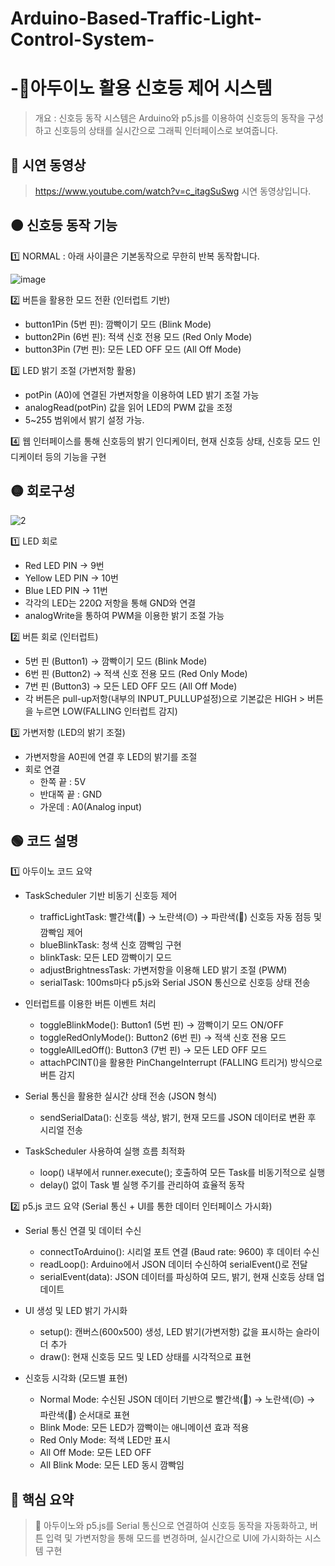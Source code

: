 # Arduino-Based-Traffic-Light-Control-System-
# -🚦아두이노 활용 신호등 제어 시스템
> 개요 : 신호등 동작 시스템은 Arduino와 p5.js를 이용하여 신호등의 동작을 구성하고 신호등의 상태를 실시간으로 그래픽 인터페이스로 보여줍니다.


## 🔴 시연 동영상 
> https://www.youtube.com/watch?v=c_itagSuSwg
> 시연 동영상입니다. 


## 🟠 신호등 동작 기능
1️⃣ NORMAL : 아래 사이클은 기본동작으로 무한히 반복 동작합니다.  

![image](https://github.com/user-attachments/assets/613ce40e-50a9-410a-bd08-2e34f2919dc5)

2️⃣ 버튼을 활용한 모드 전환 (인터럽트 기반)
- button1Pin (5번 핀): 깜빡이기 모드 (Blink Mode)  
- button2Pin (6번 핀): 적색 신호 전용 모드 (Red Only Mode)  
- button3Pin (7번 핀): 모든 LED OFF 모드 (All Off Mode)

3️⃣ LED 밝기 조절 (가변저항 활용)  
- potPin (A0)에 연결된 가변저항을 이용하여 LED 밝기 조절 가능
- analogRead(potPin) 값을 읽어 LED의 PWM 값을 조정
- 5~255 범위에서 밝기 설정 가능.  
  
4️⃣ 웹 인터페이스를 통해 신호등의 밝기 인디케이터, 현재 신호등 상태, 신호등 모드 인디케이터 등의 기능을 구현


## 🟡 회로구성
![2](https://github.com/user-attachments/assets/177c8f42-d43b-4ecd-9044-d64e908f558c)  


1️⃣ LED 회로 
- Red LED PIN -> 9번
- Yellow LED PIN -> 10번  
- Blue LED PIN -> 11번  
- 각각의 LED는 220Ω 저항을 통해 GND와 연결
- analogWrite을 통하여 PWM을 이용한 밝기 조절 가능


2️⃣ 버튼 회로 (인터럽트)  
- 5번 핀 (Button1) → 깜빡이기 모드 (Blink Mode)  
- 6번 핀 (Button2) → 적색 신호 전용 모드 (Red Only Mode)  
- 7번 핀 (Button3) → 모든 LED OFF 모드 (All Off Mode)  
- 각 버튼은 pull-up저항(내부의 INPUT_PULLUP설정)으로 기본값은 HIGH > 버튼을 누르면 LOW(FALLING 인터럽트 감지)

  
3️⃣ 가변저항 (LED의 밝기 조절)
- 가변저항을 A0핀에 연결 후 LED의 밝기를 조절  
- 회로 연결  
  - 한쪽 끝 : 5V  
  - 반대쪽 끝 : GND  
  - 가운데 : A0(Analog input)  



## 🟢 코드 설명  
 1️⃣  아두이노 코드 요약  
- TaskScheduler 기반 비동기 신호등 제어  

  - trafficLightTask: 빨간색(🔴) → 노란색(🟡) → 파란색(🔵) 신호등 자동 점등 및 깜빡임 제어  
  - blueBlinkTask: 청색 신호 깜빡임 구현  
  - blinkTask: 모든 LED 깜빡이기 모드  
  - adjustBrightnessTask: 가변저항을 이용해 LED 밝기 조절 (PWM)  
  - serialTask: 100ms마다 p5.js와 Serial JSON 통신으로 신호등 상태 전송  


- 인터럽트를 이용한 버튼 이벤트 처리  
  - toggleBlinkMode(): Button1 (5번 핀) → 깜빡이기 모드 ON/OFF  
  - toggleRedOnlyMode(): Button2 (6번 핀) → 적색 신호 전용 모드  
  - toggleAllLedOff(): Button3 (7번 핀) → 모든 LED OFF 모드  
  - attachPCINT()을 활용한 PinChangeInterrupt (FALLING 트리거) 방식으로 버튼 감지


- Serial 통신을 활용한 실시간 상태 전송 (JSON 형식)  
  - sendSerialData(): 신호등 색상, 밝기, 현재 모드를 JSON 데이터로 변환 후 시리얼 전송


- TaskScheduler 사용하여 실행 흐름 최적화  
  - loop() 내부에서 runner.execute(); 호출하여 모든 Task를 비동기적으로 실행  
  - delay() 없이 Task 별 실행 주기를 관리하여 효율적 동작  


2️⃣  p5.js 코드 요약 (Serial 통신 + UI를 통한 데이터 인터페이스 가시화)  
- Serial 통신 연결 및 데이터 수신  
  - connectToArduino(): 시리얼 포트 연결 (Baud rate: 9600) 후 데이터 수신  
  - readLoop(): Arduino에서 JSON 데이터 수신하여 serialEvent()로 전달  
  - serialEvent(data): JSON 데이터를 파싱하여 모드, 밝기, 현재 신호등 상태 업데이트


- UI 생성 및 LED 밝기 가시화  
  - setup(): 캔버스(600x500) 생성, LED 밝기(가변저항) 값을 표시하는 슬라이더 추가  
  - draw(): 현재 신호등 모드 및 LED 상태를 시각적으로 표현


- 신호등 시각화 (모드별 표현)  
  - Normal Mode: 수신된 JSON 데이터 기반으로 빨간색(🔴) → 노란색(🟡) → 파란색(🔵) 순서대로 표현  
  - Blink Mode: 모든 LED가 깜빡이는 애니메이션 효과 적용  
  - Red Only Mode: 적색 LED만 표시  
  - All Off Mode: 모든 LED OFF  
  - All Blink Mode: 모든 LED 동시 깜빡임  



## 🔵 핵심 요약  
> 📌 아두이노와 p5.js를 Serial 통신으로 연결하여 신호등 동작을 자동화하고, 버튼 입력 및 가변저항을 통해 모드를 변경하며, 실시간으로 UI에 가시화하는 시스템 구현

